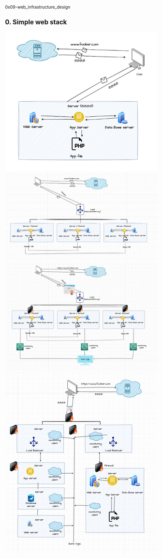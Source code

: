 0x09-web_infrastructure_design

## 0. Simple web stack
![Alt Text](images/1.jpg)
![Alt Text](images/2.jpg)
![Alt Text](images/3.jpg)
![Alt Text](images/4.jpg)
